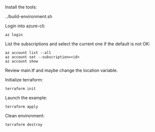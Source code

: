 Install the tools:

../build-environment.sh

Login into azure-cli:
```
az login
```
List the subscriptions and select the current one if the default is not OK:
```
az account list --all
az account set --subscription=<id>
az account show
```
Review main.tf and maybe change the location variable.

Initialize terraform:
```
terraform init
```
Launch the example:
```
terraform apply
```

Clean environment:
```
terraform destroy
```
